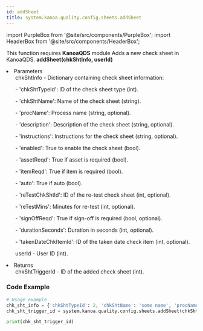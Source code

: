 ```yaml
---
id: addSheet
title: system.kanoa.quality.config.sheets.addSheet
---
```


import PurpleBox from '@site/src/components/PurpleBox';
import HeaderBox from '@site/src/components/HeaderBox';

<PurpleBox>This function requires <b>KanoaQDS</b> module</PurpleBox>
<HeaderBox header="Description">Adds a new check sheet in KanoaQDS.</HeaderBox>
<HeaderBox header="Syntax">
    <b>addSheet(chkShtInfo, userId)</b>
    <li> Parameters <br />
        <ul>chkShtInfo - Dictionary containing check sheet information:</ul>
        <ul>  - 'chkShtTypeId': ID of the check sheet type (int).</ul>
        <ul>  - 'chkShtName': Name of the check sheet (string).</ul>
        <ul>  - 'procName': Process name (string, optional).</ul>
        <ul>  - 'description': Description of the check sheet (string, optional).</ul>
        <ul>  - 'instructions': Instructions for the check sheet (string, optional).</ul>
        <ul>  - 'enabled': True to enable the check sheet (bool).</ul>
        <ul>  - 'assetReqd': True if asset is required (bool).</ul>
        <ul>  - 'itemReqd': True if item is required (bool).</ul>
        <ul>  - 'auto': True if auto (bool).</ul>
        <ul>  - 'reTestChkShtId': ID of the re-test check sheet (int, optional).</ul>
        <ul>  - 'reTestMins': Minutes for re-test (int, optional).</ul>
        <ul>  - 'signOffReqd': True if sign-off is required (bool, optional).</ul>
        <ul>  - 'durationSeconds': Duration in seconds (int, optional).</ul>
        <ul>  - 'takenDateChkItemId': ID of the taken date check item (int, optional).</ul>
        <ul>userId - User ID (int).</ul>
    </li>
    <li> Returns <br />
        <ul>chkShtTriggerId - ID of the added check sheet (int).</ul>
    </li>
</HeaderBox>

### Code Example
```python
# Usage example
chk_sht_info = {'chkShtTypeId': 2, 'chkShtName': 'some name', 'procName': None, 'description': None, 'instructions': None, 'enabled': True, 'assetReqd': False, 'itemReqd': False, 'auto': False, 'reTestChkShtId': None, 'reTestMins': None, 'signOffReqd': None, 'durationSeconds': None, 'takenDateChkItemId': None}
chk_sht_trigger_id = system.kanoa.quality.config.sheets.addSheet(chkShtInfo=chk_sht_info, userId=123)

print(chk_sht_trigger_id)
